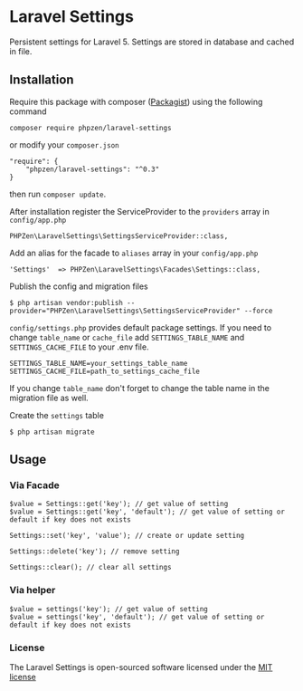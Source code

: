 # Laravel Settings
Persistent settings for Laravel 5.
Settings are stored in database and cached in file.

## Installation
Require this package with composer ([Packagist](https://packagist.org/packages/phpzen/laravel-settings)) using the following command

    composer require phpzen/laravel-settings

or modify your `composer.json`

    "require": {
        "phpzen/laravel-settings": "^0.3"
    }

then run `composer update`.

After installation register the ServiceProvider to the `providers` array in `config/app.php`

    PHPZen\LaravelSettings\SettingsServiceProvider::class,

Add an alias for the facade to `aliases` array in  your `config/app.php`

    'Settings'  => PHPZen\LaravelSettings\Facades\Settings::class,

Publish the config and migration files

    $ php artisan vendor:publish --provider="PHPZen\LaravelSettings\SettingsServiceProvider" --force

`config/settings.php` provides default package settings. If you need to change `table_name` or `cache_file` add `SETTINGS_TABLE_NAME` and `SETTINGS_CACHE_FILE` to your .env file.
    
    SETTINGS_TABLE_NAME=your_settings_table_name
    SETTINGS_CACHE_FILE=path_to_settings_cache_file
    
If you change `table_name` don't forget to change the table name in the migration file as well.

Create the `settings` table

    $ php artisan migrate

## Usage

### Via Facade

    $value = Settings::get('key'); // get value of setting
    $value = Settings::get('key', 'default'); // get value of setting or default if key does not exists
    
    Settings::set('key', 'value'); // create or update setting
    
    Settings::delete('key'); // remove setting
    
    Settings::clear(); // clear all settings
    
### Via helper
    
    $value = settings('key'); // get value of setting
    $value = settings('key', 'default'); // get value of setting or default if key does not exists

### License

The Laravel Settings is open-sourced software licensed under the [MIT license](http://opensource.org/licenses/MIT)
